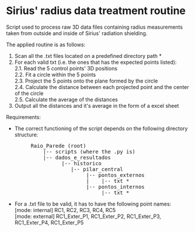 # Sirius' radius data treatment routine
Script used to process raw 3D data files containing radius measurements taken from
outside and inside of Sirius' radiation shielding. 

The applied routine is as follows:
1. Scan all the .txt files located on a predefined directory path *
2. For each valid txt (i.e. the ones that has the expected points listed):  
  2.1. Read the 5 control points' 3D positions  
  2.2. Fit a circle within the 5 points  
	2.3. Project the 5 points onto the plane formed by the circle  
	2.4. Calculate the distance between each projected point and the center of the circle  
	2.5. Calculate the average of the distances  
3. Output all the distances and it's average in the form of a excel sheet

Requirements:
- The correct functioning of the script depends on the following directory structure:  
<pre>
		Raio_Parede (root)
		    |-- scripts (where the .py is)
		    |-- dados_e_resultados
			      |-- historico
				     |-- pilar_central
					      |-- pontos_externos
					      |    |-- txt *
					      |-- pontos_internos
				     		   |-- txt *
</pre>


- For a .txt file to be valid, it has to have the following point names:  
	[mode: internal] RC1, RC2, RC3, RC4, RC5  
	[mode: external] RC1_Exter_P1, RC1_Exter_P2, RC1_Exter_P3, RC1_Exter_P4, RC1_Exter_P5  
